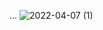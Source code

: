 ...
![2022-04-07 (1)](https://user-images.githubusercontent.com/92089004/162199959-9e803812-9b71-4195-8e14-c62a0efe9455.png)
